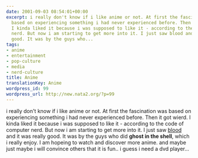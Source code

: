```yaml
---
date: 2001-09-03 08:54:01+00:00
excerpt: i really don't know if i like anime or not. At first the fascination was
  based on experiencing something i had never experienced before. Then it got wierd.
  I kinda liked it because i was supposed to like it - according to the code of computer
  nerd. But now i am starting to get more into it. I just saw blood and it was really
  good. It was by the guys who...
tags:
- anime
- entertainment
- pop-culture
- media
- nerd-culture
title: Anime
translationKey: Anime
wordpress_id: 99
wordpress_url: http://new.nata2.org/?p=99
---
```


i really don't know if i like anime or not. At first the fascination was based on experiencing something i had never experienced before. Then it got wierd. I kinda liked it because i was supposed to like it - according to the code of computer nerd. But now i am starting to get more into it. I just saw <a href="http://www.bloodthemovie.com">blood</a> and it was really good. It was by the guys who did <b>ghost in the shell</b>, which i really enjoy. I am hopeing to watch and discover more anime. and maybe just maybe i will convince others that it is fun.. i guess i need a dvd player...